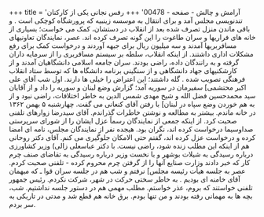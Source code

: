 +++
title = 'آرامش و چالش - صفحه - 00478'
+++
رفس نجانی یکی از کارکنان تندنویسی مجلس آمد و برای انتقال به موسسه زینبیه که پرورشگاه کوچکی است . و باقی ماندن منزل تصرف شده بعد از انقلاب در دستشان، کمک می خواست؛ بسیاری از خانه های فراریها و سران طاغوت را این گونه تصرف کرده اند. عصر، نمایندگان تعاونیهای مسافربریها آمدند و سه میلیون ریال برای جبهه آوردند و درخواست کمک برای رفع مشکلات اداری داشتند. از اینکه انقلاب، سلطه بر سیستم مسافربری را از سرمایه داران گرفته و به رانندگان داده، راضی بودند. سران جامعه اسلامی دانشگاهیان آمدند و از کارشکنیهای جهاد دانشگاهی و از سنگینی برنامه دانشگاه ها که توسط ستاد انقلاب فرهنگی تصویب شده . گله داشتند؛ این اعتراض را خیلی ها دارند. اول شب آقای علی اکبر محتشمی] سفیرمان در سوریه آمد؛ گزارش وضع لبنان و سوریه را داد و از آقایان سید محمدحسین فضل الله و شیخ مهدی شمس الدین به خاطر اختلافات، راضی نبود و از به هم خوردن وضع سپاه در لبنان] با رفتن آقای کنعانی می گفت. چهارشنبه ۵ بهمن ۱۳۶۲ در خانه ماندم. بیشتر به مطالعه و نوشتن خاطرات گذراندم. آقای سیدرضا زوارهای تلفنی صحبت کرد. از اینکه جمعی از نمایندگان رسماً عزل ایشان را از شورای سرپرستی صداوسیما درخواست کرده اند، نگران بود. هیجده نفر از نمایندگان مجلس، نامه ای امضا کرده و درخواست عزل کرده اند، گفتم حتی الامکان جلوگیری می کنم. آقای دکتر روحانی هم از اینکه این مطلب زنده شود، راضی نیست. با دکتر عباسعلی زالی) وزیر کشاورزی درباره رسیدگی به شیلات بوشهر و با نخست وزیر درباره رسیدگی به تقاضای صنف چرم کار که خبر دادند وزارت صنایع آنها را از گرفتن چرم محروم کرده - تلفنی صحبت کردم. عصر به جلسه هیأت رئیسه مجلس] نرفتم و شب هم در جلسه سران قوا ـ که میهمان آقای خامنه ای بودیم . به خاطر سختی حرکت در شهر، شرکت نکردم. رئیس جمهور تلفنی خواستند که بروم، عذر خواستم. مطلب مهمی هم در دستور جلسه نداشتیم. شب، بچه ها به مهمانی رفته بودند و من تنها بودم. برق خانه هم قطع شد و مدتی در تاریکی به سر بردم.